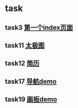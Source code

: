 # task
## task3 [第一个index页面](https://zzz-y.github.io/task/)
## task11 [太极图](https://zzz-y.github.io/task/task11-yinyang)
## task12 [简历](https://zzz-y.github.io/task/task12-resume)
## task17 [导航demo](https://zzz-y.github.io/task/task17-nav-demo)
## task19 [画板demo](https://zzz-y.github.io/task/task18-canvas-demo)
